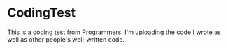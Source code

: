 # CodingTest
This is a coding test from Programmers. I'm uploading the code I wrote as well as other people's well-written code.
